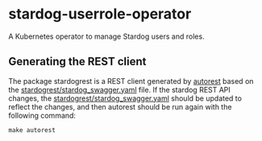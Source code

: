 # stardog-userrole-operator
A Kubernetes operator to manage Stardog users and roles.

## Generating the REST client

The package stardogrest is a REST client generated by [autorest](http://azure.github.io/autorest/) based on the [stardogrest/stardog_swagger.yaml](stardogrest/stardog_swagger.yaml) file. If the stardog REST API changes, the [stardogrest/stardog_swagger.yaml](stardogrest/stardog_swagger.yaml) should be updated to reflect the changes, and then autorest should be run again with the following command:

```
make autorest
```
